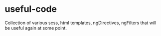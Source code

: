 # useful-code
Collection of various scss, html templates, ngDirectives, ngFilters that will be useful again at some point.
